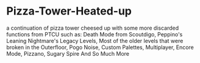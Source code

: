 # Pizza-Tower-Heated-up
a continuation of pizza tower cheesed up with some more discarded functions from PTCU such as: Death Mode from Scoutdigo, Peppino's Leaning Nightmare's Legacy Levels, Most of the older levels that were broken in the Outerfloor, Pogo Noise, Custom Palettes, Multiplayer, Encore Mode, Pizzano, Sugary Spire And So Much More
